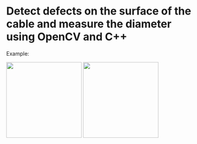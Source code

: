 # Detect defects on the surface of the cable and measure the diameter using OpenCV and C++

Example:

<img src="https://user-images.githubusercontent.com/74627929/236354608-c3e05fee-c52c-4e25-9b5b-daf5c8bdf244.png" width="200" />  <img src="https://user-images.githubusercontent.com/74627929/236355097-76071fac-9761-412f-889a-c52d994e2072.png" width="200" />


